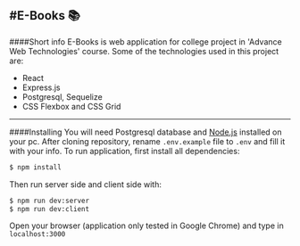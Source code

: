 #E-Books :books:
------------
####Short info
E-Books is web application for college project in 'Advance Web Technologies' course.
Some of the technologies used in this project are: 

  - React
  - Express.js
  - Postgresql, Sequelize
  - CSS Flexbox and CSS Grid
---------
####Installing
You will need Postgresql database and [Node.js](https://nodejs.org/) installed on your pc.
After cloning repository, rename `.env.example` file to `.env` and fill it with your info.
To run application, first install all dependencies:
```sh
$ npm install
```
Then run server side and client side with:
```sh
$ npm run dev:server
$ npm run dev:client
```
Open your browser (application only tested in Google Chrome) and type in `localhost:3000`
